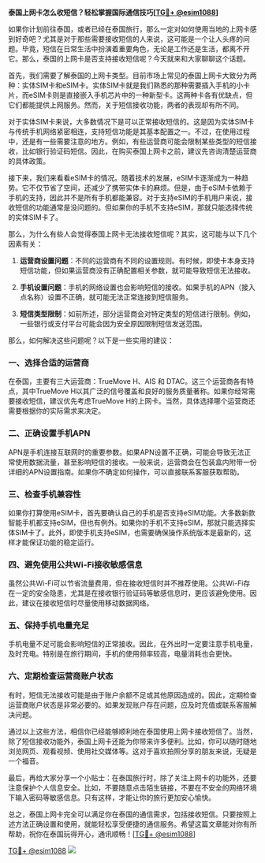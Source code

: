 **泰国上网卡怎么收短信？轻松掌握国际通信技巧[[TG💪+ @esim1088](https://t.me/s/esim1088)]**

如果你计划前往泰国，或者已经在泰国旅行，那么一定对如何使用当地的上网卡感到好奇吧？尤其是对于那些需要接收短信的人来说，这可能是一个让人头疼的问题。毕竟，短信在日常生活中扮演着重要角色，无论是工作还是生活，都离不开它。那么，泰国的上网卡是否支持接收短信呢？今天就来和大家聊聊这个话题。

首先，我们需要了解泰国的上网卡类型。目前市场上常见的泰国上网卡大致分为两种：实体SIM卡和eSIM卡。实体SIM卡就是我们熟悉的那种需要插入手机的小卡片，而eSIM卡则是直接嵌入手机芯片中的一种新型卡。这两种卡各有优缺点，但它们都能提供上网服务。然而，关于短信接收功能，两者的表现却有所不同。

对于实体SIM卡来说，大多数情况下是可以正常接收短信的。这是因为实体SIM卡与传统手机网络紧密相连，支持短信功能是其基本配置之一。不过，在使用过程中，还是有一些需要注意的地方。例如，有些运营商可能会限制某些类型的短信接收，比如银行验证码短信。因此，在购买泰国上网卡之前，建议先咨询清楚运营商的具体政策。

接下来，我们来看看eSIM卡的情况。随着技术的发展，eSIM卡逐渐成为一种趋势。它不仅节省了空间，还减少了携带实体卡的麻烦。但是，由于eSIM卡依赖于手机的支持，因此并不是所有手机都能兼容。对于支持eSIM的手机用户来说，接收短信的功能通常是没问题的。但如果你的手机不支持eSIM，那就只能选择传统的实体SIM卡了。

那么，为什么有些人会觉得泰国上网卡无法接收短信呢？其实，这可能与以下几个因素有关：

1. **运营商设置问题**：不同的运营商有不同的设置规则。有时候，即使卡本身支持短信功能，但如果运营商没有正确配置相关参数，就可能导致短信无法接收。
   
2. **手机设置问题**：手机的网络设置也会影响短信的接收。如果手机的APN（接入点名称）设置不正确，就可能无法正常连接到短信服务。

3. **短信类型限制**：如前所述，部分运营商会对特定类型的短信进行限制。例如，一些银行或支付平台可能会因为安全原因限制短信发送范围。

那么，如何解决这些问题呢？以下是一些实用的建议：

### 一、选择合适的运营商

在泰国，主要有三大运营商：TrueMove H、AIS 和 DTAC。这三个运营商各有特点，其中TrueMove H以其广泛的信号覆盖和良好的服务质量著称。如果你经常需要接收短信，建议优先考虑TrueMove H的上网卡。当然，具体选择哪个运营商还需要根据你的实际需求来决定。

### 二、正确设置手机APN

APN是手机连接互联网时的重要参数。如果APN设置不正确，可能会导致无法正常使用数据流量，甚至影响短信的接收。一般来说，运营商会在包装盒内附带一份详细的APN设置指南。如果你不确定如何操作，可以直接联系客服获取帮助。

### 三、检查手机兼容性

如果你打算使用eSIM卡，首先要确认自己的手机是否支持eSIM功能。大多数新款智能手机都支持eSIM，但也有例外。如果你的手机不支持eSIM，那就只能选择实体SIM卡了。此外，即使手机支持eSIM，也需要确保操作系统版本是最新的，这样才能保证功能的稳定运行。

### 四、避免使用公共Wi-Fi接收敏感信息

虽然公共Wi-Fi可以节省流量费用，但在接收短信时并不推荐使用。公共Wi-Fi存在一定的安全隐患，尤其是在接收银行验证码等敏感信息时，更应该避免使用。因此，建议在接收短信时尽量使用移动数据网络。

### 五、保持手机电量充足

手机电量不足可能会影响短信的正常接收。因此，在外出时一定要注意手机电量，及时充电。特别是在旅行期间，手机的使用频率较高，电量消耗也会更快。

### 六、定期检查运营商账户状态

有时，短信无法接收可能是由于账户余额不足或其他原因造成的。因此，定期检查运营商账户状态是非常必要的。如果发现账户存在问题，应及时充值或联系客服解决问题。

通过以上这些方法，相信你已经能够顺利地在泰国使用上网卡接收短信了。当然，除了短信接收功能外，泰国上网卡还能为你带来许多便利。比如，你可以随时随地浏览网页、观看视频、使用社交媒体等。这对于喜欢拍照分享的朋友来说，无疑是一个福音。

最后，再给大家分享一个小贴士：在泰国旅行时，除了关注上网卡的功能外，还要注意保护个人信息安全。比如，不要随意点击陌生链接，不要在不安全的网络环境下输入密码等敏感信息。只有这样，才能让你的旅行更加安心愉快。

总之，泰国上网卡完全可以满足你在泰国的通信需求，包括接收短信。只要按照上述方法正确设置和使用，就能轻松享受便捷的通信服务。希望这篇文章能对你有所帮助，祝你在泰国玩得开心，通讯顺畅！[[TG💪+ @esim1088](https://t.me/s/esim1088)]

[TG💪+ @esim1088](https://t.me/s/esim1088) ![](https://i.postimg.cc/4NQfJmqS/Snipaste-2025-05-13-00-14-12.png)